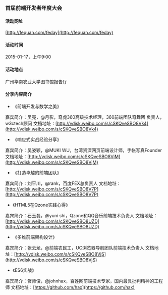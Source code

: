 ### 首届前端开发者年度大会

#### 活动网址

[http://fequan.com/feday](http://fequan.com/feday)

#### 活动时间

2015-01-17，上午9:00

#### 活动地点

广州华南农业大学图书馆报告厅

#### 分享内容简介

- 《前端开发与数学之美》

嘉宾简介：吴亮，@月影，奇虎360高级技术经理，360前端团队奇舞团 负责人，w3ctech顾问
文档地址：[http://vdisk.weibo.com/s/cSKQveSBO8Vk4](http://vdisk.weibo.com/s/cSKQveSBO8Vk4)

- 《响应式实战经验分享》

嘉宾简介：吴姿颖，@MUKI WU，台湾资深网页前端设计师，手帐写真Founder
文档地址：[http://vdisk.weibo.com/s/cSKQveSBO8VjM](http://vdisk.weibo.com/s/cSKQveSBO8VjM)

- 《打造卓越的前端团队》

嘉宾简介：刘平川，@rank，百度FEX总负责人
文档地址：[http://vdisk.weibo.com/s/cSKQveSBO8V7P](http://vdisk.weibo.com/s/cSKQveSBO8V7P)

- 《HTML5在Qzone实践心得》

嘉宾简介：石玉磊，@yuni shi，Qzone和QQ音乐前端技术负责人
文档地址：[http://vdisk.weibo.com/s/cSKQveSBO8UZD](http://vdisk.weibo.com/s/cSKQveSBO8UZD)

- 《多维前端架构设计》

嘉宾简介：张云龙，@前端农民工，UC浏览器导航团队前端技术负责人
文档地址：[http://vdisk.weibo.com/s/cSKQveSBO8VjS](http://vdisk.weibo.com/s/cSKQveSBO8VjS)

- 《ES6实战》

嘉宾简介：贺师俊，@johnhax，百姓网前端技术专家，国内最具批判精神的工程师
文档地址：[https://github.com/hax](https://github.com/hax)

